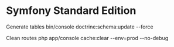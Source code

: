 Symfony Standard Edition
========================

Generate tables
bin/console doctrine:schema:update --force

Clean routes
php app/console cache:clear --env=prod --no-debug